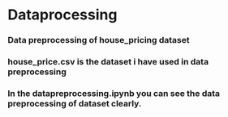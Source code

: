 # Dataprocessing
### Data preprocessing of house_pricing dataset
### house_price.csv is the dataset i have used in data preprocessing
### In the datapreprocessing.ipynb you can see the data preprocessing of dataset clearly.
